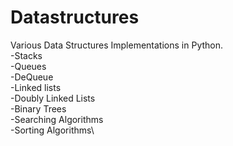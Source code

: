 # Datastructures
Various Data Structures Implementations in Python.\
-Stacks\
-Queues\
-DeQueue\
-Linked lists\
-Doubly Linked Lists\
-Binary Trees\
-Searching Algorithms\
-Sorting Algorithms\
